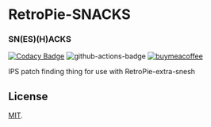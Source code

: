 # RetroPie-SNACKS
### SN(ES)(H)ACKS

[![Codacy Badge](https://api.codacy.com/project/badge/Grade/1422d6f8a4144852aed4c09bb8f96872)](https://www.codacy.com/manual/kashaiahyah85/RetroPie-snes-hacks?utm_source=github.com&amp;utm_medium=referral&amp;utm_content=kashaiahyah85/RetroPie-snes-hacks&amp;utm_campaign=Badge_Grade)  ![github-actions-badge][]  [![buymeacoffee][buymeacoffeebadge]][buymeacoffee]

IPS patch finding thing for use with RetroPie-extra-snesh

## License

[MIT](/LICENSE).


[github-actions-badge]:https://github.com/kashaiahyah85/RetroPie-snes-hacks/workflows/SNACKS/badge.svg
[buymeacoffee]: https://www.buymeacoffee.com/kashaiahyah85
[buymeacoffeebadge]: https://camo.githubusercontent.com/cd005dca0ef55d7725912ec03a936d3a7c8de5b5/68747470733a2f2f696d672e736869656c64732e696f2f62616467652f6275792532306d6525323061253230636f666665652d646f6e6174652d79656c6c6f772e737667
